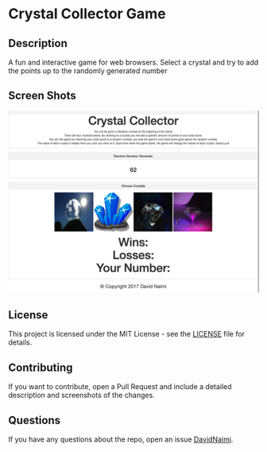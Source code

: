 # Crystal Collector Game

## Description

A fun and interactive game for web browsers. Select a crystal and try to add the points up to the randomly generated number

## Screen Shots

![App ScreenShot](assets/images/crystal.png)

## License

This project is licensed under the MIT License - see the [LICENSE](LICENSE) file for details.

## Contributing

If you want to contribute, open a Pull Request and include a detailed description and screenshots of the changes.

## Questions

If you have any questions about the repo, open an issue [DavidNaimi](https://github.com/d88naimi).

